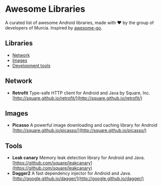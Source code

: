 # Awesome Libraries
A curated list of awesome Android libraries, made with :heart: by the group of developers of Murcia. Inspired by [awesome-go](https://github.com/avelino/awesome-go).

## Libraries
* [Network](#network)
* [Images](#images)
* [Development tools](#tools)

## Network
* **Retrofit** Type-safe HTTP client for Android and Java by Square, Inc. [http://square.github.io/retrofit/](http://square.github.io/retrofit/)

## Images
* **Picasso** A powerful image downloading and caching library for Android [http://square.github.io/picasso/](http://square.github.io/picasso/)

## Tools
* **Leak canary** Memory leak detection library for Android and Java. [https://github.com/square/leakcanary](https://github.com/square/leakcanary)
* **Dagger2** A fast dependency injector for Android and Java. [http://google.github.io/dagger/](http://google.github.io/dagger/)
